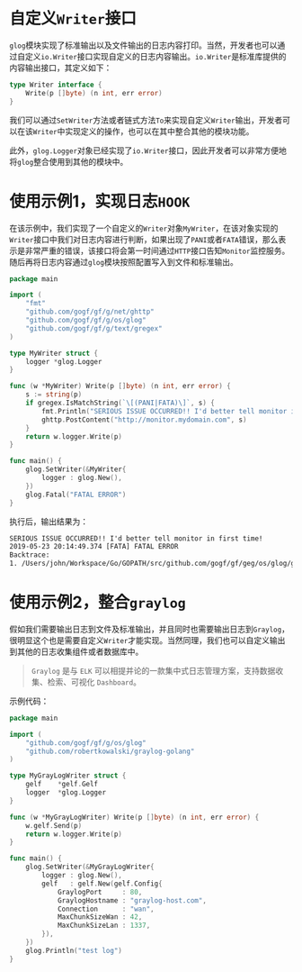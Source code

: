 
# 自定义`Writer`接口

`glog`模块实现了标准输出以及文件输出的日志内容打印。当然，开发者也可以通过自定义`io.Writer`接口实现自定义的日志内容输出。`io.Writer`是标准库提供的内容输出接口，其定义如下：

```go
type Writer interface {
	Write(p []byte) (n int, err error)
}
```

我们可以通过`SetWriter`方法或者链式方法`To`来实现自定义`Writer`输出，开发者可以在该`Writer`中实现定义的操作，也可以在其中整合其他的模块功能。

此外，`glog.Logger`对象已经实现了`io.Writer`接口，因此开发者可以非常方便地将`glog`整合使用到其他的模块中。

# 使用示例1，实现日志`HOOK`

在该示例中，我们实现了一个自定义的`Writer`对象`MyWriter`，在该对象实现的`Writer`接口中我们对日志内容进行判断，如果出现了`PANI`或者`FATA`错误，那么表示是非常严重的错误，该接口将会第一时间通过`HTTP`接口告知`Monitor`监控服务。随后再将日志内容通过`glog`模块按照配置写入到文件和标准输出。

```go
package main

import (
	"fmt"
	"github.com/gogf/gf/g/net/ghttp"
	"github.com/gogf/gf/g/os/glog"
	"github.com/gogf/gf/g/text/gregex"
)

type MyWriter struct {
	logger *glog.Logger
}

func (w *MyWriter) Write(p []byte) (n int, err error) {
	s := string(p)
	if gregex.IsMatchString(`\[(PANI|FATA)\]`, s) {
		fmt.Println("SERIOUS ISSUE OCCURRED!! I'd better tell monitor in first time!")
		ghttp.PostContent("http://monitor.mydomain.com", s)
	}
	return w.logger.Write(p)
}

func main() {
	glog.SetWriter(&MyWriter{
		logger : glog.New(),
	})
	glog.Fatal("FATAL ERROR")
}
```
执行后，输出结果为：
```html
SERIOUS ISSUE OCCURRED!! I'd better tell monitor in first time!
2019-05-23 20:14:49.374 [FATA] FATAL ERROR
Backtrace:
1. /Users/john/Workspace/Go/GOPATH/src/github.com/gogf/gf/geg/os/glog/glog_writer_hook.go:27
```

# 使用示例2，整合`graylog`

假如我们需要输出日志到文件及标准输出，并且同时也需要输出日志到`Graylog`，很明显这个也是需要自定义`Writer`才能实现。当然同理，我们也可以自定义输出到其他的日志收集组件或者数据库中。

> `Graylog` 是与 `ELK` 可以相提并论的一款集中式日志管理方案，支持数据收集、检索、可视化 `Dashboard`。

示例代码：

```go
package main

import (
	"github.com/gogf/gf/g/os/glog"
	"github.com/robertkowalski/graylog-golang"
)

type MyGrayLogWriter struct {
	gelf    *gelf.Gelf
	logger  *glog.Logger
}

func (w *MyGrayLogWriter) Write(p []byte) (n int, err error) {
	w.gelf.Send(p)
	return w.logger.Write(p)
}

func main() {
	glog.SetWriter(&MyGrayLogWriter{
		logger : glog.New(),
		gelf   : gelf.New(gelf.Config{
			GraylogPort     : 80,
			GraylogHostname : "graylog-host.com",
			Connection      : "wan",
			MaxChunkSizeWan : 42,
			MaxChunkSizeLan : 1337,
		}),
	})
	glog.Println("test log")
}
```

